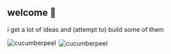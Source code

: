 ## welcome 👋
<p>i get a lot of ideas and (attempt to) build some of them</p>

<p><img align="left" src="https://github-readme-stats.vercel.app/api/top-langs?username=cucumberpeel&show_icons=true&locale=en&layout=compact" alt="cucumberpeel" /></p>

<p>&nbsp;<img align="center" src="https://github-readme-stats.vercel.app/api?username=cucumberpeel&show_icons=true&locale=en" alt="cucumberpeel" /></p>
